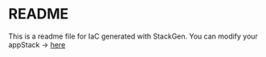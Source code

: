 # README
This is a readme file for IaC generated with StackGen.
You can modify your appStack -> [here](http://main.dev.stackgen.com/appstacks/05dc3c05-3f19-4430-b3a0-b7cbb2efa1d9)
